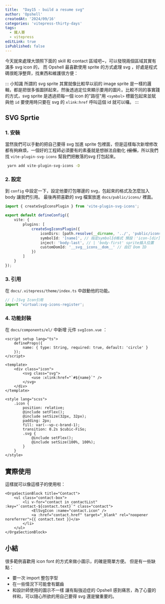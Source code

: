 ```yaml
---
title:  "Day15 - build a resume svg"
author: 'Opshell'
createdAt: '2024/09/16'
categories: 'vitepress-thirty-days'
tags:
  - 鐵人賽
  - vitepress
editLink: true
isPublished: false
---
```


今天就來處理大頭照下面的 skill 和 contact 區域吧~，可以發現兩個區域其實有滿多 svg icon 的，
而 Opshell 最喜歡使用 sprite 的方式處理 svg ，好處是程式碼很乾淨整齊，找東西和維護很方便：

::: 小知識
 所謂的 svg sprite 其實就像比較早以前的 image sprite 是一樣的邏輯，都是把很多張圖拼起來，然後透過定位來顯示要用的圖片。比較不同的事實踐的方式，svg sprite 是透過把每一個 icon 的"路徑"用 `<symbol>` 標籤包起來並賦與他 `id` 要使用時只要在 svg 的 `xlink:href` 呼叫這個 id 就可以囉。
:::

## SVG Sprtie

### 1. 安裝
當然我們可以手動的把自己要得 svg 加進 sprite 包裡面，但是這樣每次新增修改都有夠麻煩，一個好的工程師必須要有的素養就是想辦法自動化 ~~(偷懶~~，所以我們找 `vite-plugin-svg-icons` 幫我們把散落的svg 打包起來。
```sh
 yarn add vite-plugin-svg-icons -D
```

### 2. 設定
到 `config` 中設定一下，設定他要打包哪邊的 svg，包起來的格式及怎麼加入 body 讓我們引用。
最後再把喜歡的 svg 檔案放進 `docs/public/icons/` 裡面。
```ts
import { createSvgIconsPlugin } from 'vite-plugin-svg-icons';

export default defineConfig({
    vite: {
        plugins: [
            createSvgIconsPlugin({
                iconDirs: [path.resolve(__dirname, '../', 'public/icons')], // 指定存放 svg 原始檔案的目錄
                symbolId: '[name]', // 指定symbolId格式 預設：'icon-[dir]-[name]
                inject: 'body-last', // | 'body-first' sprite插入位置
                customDomId: '__svg__icons__dom__' // 自訂 Dom ID
            })
        ]
    }
});
```

### 3. 引用
在 `docs/.vitepress/theme/index.ts` 中啟動他的功能。
```ts
// [-]Svg Icon引用
import 'virtual:svg-icons-register';
```

### 4. 功能封裝
在 `docs/components/el/` 中新增 元件 `svgIcon.vue` ：
```vue
<script setup lang="ts">
    defineProps({
        name: { type: String, required: true, default: 'circle' }
    });
</script>

<template>
    <div class="icon">
        <svg class="svg">
            <use :xlink:href="`#${name}`" />
        </svg>
    </div>
</template>

<style lang="scss">
    .icon {
        position: relative;
        @include setFlex();
        @include setSize(32px, 32px);
        padding: 2px;
        fill: var(--vp-c-brand-1);
        transition: 0.2s $cubic-FiSo;
        .svg {
            @include setFlex();
            @include setSize(100%, 100%);
        }
    }
</style>
```

## 實際使用
這樣就可以像這樣子的使用啦：
```vue
<OrgaSectionBlock title="Contact">
    <ul class="contact-box">
        <li v-for="contact in contactList" :key="`contact-${contact.text}`" class="contact">
            <ElSvgIcon :name="contact.icon" />
            <a :href="contact.href" target="_blank" rel="noopener noreferrer">{{ contact.text }}</a>
        </li>
    </ul>
</OrgaSectionBlock>
```

## 小結
很多範例喜歡用 icon font 的方式來做小圖示，的確是簡單方便。
但是有一些缺點：
- 要一次 import 整包字型
- 在一些情況下可能會有鋸齒
- 和設計師使用的圖示不一樣
讓有點強迫症的 Opshell 感到痛苦，為了心靈的祥和，可以隨心所欲的用自己要得 svg 還是蠻重要的。
